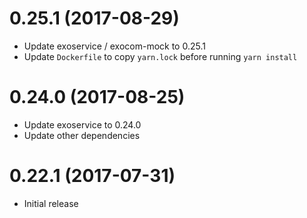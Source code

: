 # 0.25.1 (2017-08-29)

* Update exoservice / exocom-mock to 0.25.1
* Update `Dockerfile` to copy `yarn.lock` before running `yarn install`

# 0.24.0 (2017-08-25)

* Update exoservice to 0.24.0
* Update other dependencies

# 0.22.1 (2017-07-31)

* Initial release
